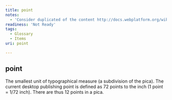 ```yaml
---
title: point
notes:
  - 'Consider duplicated of the content http://docs.webplatform.org/wiki/css/data_types/length#Absolute_lengths'
readiness: 'Not Ready'
tags:
  - Glossary
  - Items
uri: point

---
```

## <span>point</span>

The smallest unit of typographical measure (a subdivision of the pica). The current desktop publishing point is defined as 72 points to the inch (1 point = 1/72 inch). There are thus 12 points in a pica.


